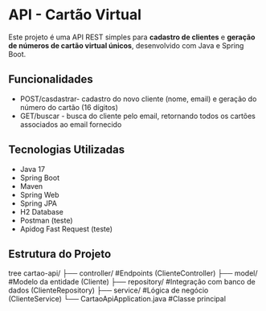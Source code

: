 # API - Cartão Virtual

Este projeto é uma API REST simples para **cadastro de clientes** e **geração de números de cartão virtual únicos**, desenvolvido com Java e Spring Boot.

## Funcionalidades
- POST/casdastrar- cadastro do novo cliente (nome, email) e geração do número do cartão (16 dígitos)
- GET/buscar - busca do cliente pelo email, retornando todos os cartões associados ao email fornecido

## Tecnologias Utilizadas
- Java 17
- Spring Boot
- Maven
- Spring Web
- Spring JPA
- H2 Database
- Postman (teste)
- Apidog Fast Request (teste)

## Estrutura do Projeto
tree
cartao-api/
├── controller/ #Endpoints (ClienteController)
├── model/ #Modelo da entidade (Cliente)
├── repository/ #Integração com banco de dados (ClienteRepository)
├── service/ #Lógica de negócio (ClienteService)
└── CartaoApiApplication.java #Classe principal
